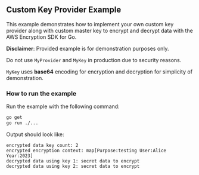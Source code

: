 ## Custom Key Provider Example

This example demonstrates how to implement your own custom key provider along with custom master key to encrypt and decrypt data with the AWS Encryption SDK for Go.

**Disclaimer**: Provided example is for demonstration purposes only.

Do not use `MyProvider` and `MyKey` in production due to security reasons.

`MyKey` uses **base64** encoding for encryption and decryption for simplicity of demonstration.

### How to run the example

Run the example with the following command:

```bash
go get
go run ./...
```

Output should look like:

```text
encrypted data key count: 2
encrypted encryption context: map[Purpose:testing User:Alice Year:2023]
decrypted data using key 1: secret data to encrypt
decrypted data using key 2: secret data to encrypt
```
